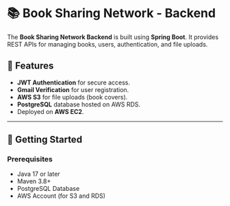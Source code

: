 # 📚 Book Sharing Network - Backend

The **Book Sharing Network Backend** is built using **Spring Boot**. It provides REST APIs for managing books, users, authentication, and file uploads.

## 🌟 Features

- **JWT Authentication** for secure access.
- **Gmail Verification** for user registration.
- **AWS S3** for file uploads (book covers).
- **PostgreSQL** database hosted on AWS RDS.
- Deployed on **AWS EC2**.

---

## 🚀 Getting Started

### Prerequisites
- Java 17 or later
- Maven 3.8+
- PostgreSQL Database
- AWS Account (for S3 and RDS)


